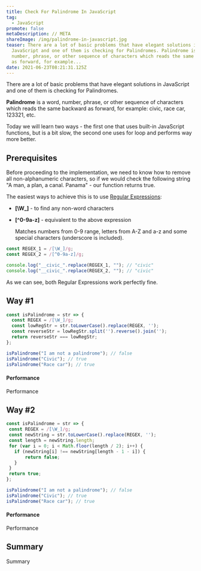 ```yaml
---
title: Check For Palindrome In JavaScript
tag:
  - JavaScript
promote: false
metaDescription: // META
shareImage: /img/palindrome-in-javascript.jpg
teaser: There are a lot of basic problems that have elegant solutions in
  JavaScript and one of them is checking for Palindromes. Palindrome is a word,
  number, phrase, or other sequence of characters which reads the same backward
  as forward, for example...
date: 2021-06-23T08:21:31.125Z
---
```

There are a lot of basic problems that have elegant solutions in JavaScript and one of them is checking for Palindromes.

**Palindrome** is a word, number, phrase, or other sequence of characters which reads the same backward as forward, for example: civic, race car, 123321, etc.

Today we will learn two ways - the first one that uses built-in JavaScript functions, but is a bit slow, the second one uses for loop and performs way more better.

## Prerequisites

Before proceeding to the implementation, we need to know how to remove all non-alphanumeric characters, so if we would check the following string "A man, a plan, a canal. Panama" - our function returns true.

The easiest ways to achieve this is to use [Regular Expressions](/2020-05-10-regular-expressions-in-javascript/):

* **\[\W_]** - to find any non-word characters
* **[^0-9a-z]** - equivalent to the above expression

  Matches numbers from 0-9 range, letters from A-Z and a-z and some special characters (underscore is included).

```javascript
const REGEX_1 = /[\W_]/g;
const REGEX_2 = /[^0-9a-z]/g;

console.log("__civic_".replace(REGEX_1, ""); // "civic"
console.log("__civic_".replace(REGEX_2, ""); // "civic"

```

As we can see, both Regular Expressions work perfectly fine.

## Way #1

```javascript
const isPalindrome = str => {
  const REGEX = /[\W_]/g;
  const lowRegStr = str.toLowerCase().replace(REGEX, '');
  const reverseStr = lowRegStr.split('').reverse().join(''); 
  return reverseStr === lowRegStr;
};

isPalindrome("I am not a palindrome"); // false
isPalindrome("Civic"); // true
isPalindrome("Race car"); // true 
```

#### Performance

Performance

## Way #2

```javascript
const isPalindrome = str => {
 const REGEX = /[\W_]/g;
 const newString = str.toLowerCase().replace(REGEX, '');
 const length = newString.length;
 for (var i = 0; i < Math.floor(length / 2); i++) {
   if (newString[i] !== newString[length - 1 - i]) {
       return false;
   }
 }
 return true;
};

isPalindrome("I am not a palindrome"); // false
isPalindrome("Civic"); // true
isPalindrome("Race car"); // true 
```

#### Performance

Performance

## Summary

Summary